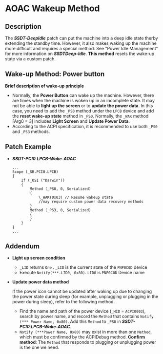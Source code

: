 # AOAC Wakeup Method

## Description

The ***SSDT-DeepIdle*** patch can put the machine into a deep idle state therby extending the standby time. However, it also makes waking up the machine more difficult and requires a special method. See "Power Idle Management" for more information on ***SSDTDeep-Idle***. **This method** resets the wake-up state via a custom patch.

## Wake-up Method: Power button

**Brief description of wake-up principle**

- Normally, the **Power Button** can wake up the machine. However, there are times when the machine is woken up in an incomplete state. It may not be able to **light up the screen** or to **update the power data**. In this case, you need to add the `_PS0` method under the `LPCB` device and add the **reset wake-up state** method in `_PS0`. Normally, the `_WAK` method [Arg0 = 3] includes **Light Screen** and **Update Power Data**.
- According to the ACPI specification, it is recommended to use both `_PS0` and `_PS3` methods.

## Patch Example

- ***SSDT-PCI0.LPCB-Wake-AOAC*** 

  ```asl
  ...
  Scope (_SB.PCI0.LPCB)
  {
      If (_OSI ("Darwin"))
      {
          Method (_PS0, 0, Serialized)
          {
              \_WAK(0x03) // Resume wakeup state
              //may require custom power data recovery methods
          }
          Method (_PS3, 0, Serialized)
          {
          }
      }
  }
  ...
  ```
## Addendum

- **Light up screen condition** 
  - `_LID` returns `One` . `_LID` is the current state of the `PNP0C0D` device
  - Execute `Notify(***.LID0, 0x80)`. `LID0` is `PNP0C0D` Device name

- **Update power data method** 

  If the power icon cannot be updated after waking up due to changing the power state during sleep (for example, unplugging or plugging in the power during sleep), refer to the following method.

  - Find the name and path of the power device (`_HID` = `ACPI0003`), search by power name, and record the `Method` that contains `Notify (*** Power Name, 0x80)`. Add this `Method` to `_PS0` in ***SSDT-PCI0.LPCB-Wake-AOAC***.
  - `Notify (***Power Name, 0x80)` may exist in more than one `Method`, which must be confirmed by the ACPIDebug method. **Confirm method**: The `Method` that responds to plugging or unplugging power is the one we need.

